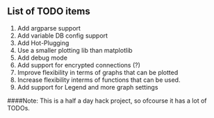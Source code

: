 List of TODO items
------------------

1. Add argparse support
2. Add variable DB config support
3. Add Hot-Plugging
4. Use a smaller plotting lib than matplotlib
5. Add debug mode
6. Add support for encrypted connections (?)
7. Improve flexibility in terms of graphs that can be plotted
8. Increase flexibility interms of functions that can be used.
9. Add support for Legend and more graph settings


####Note:
This is a half a day hack project, so ofcourse it has a lot of TODOs.
